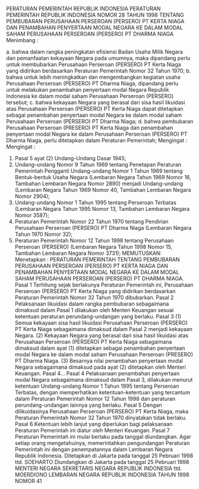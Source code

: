  PERATURAN PEMERINTAH REPUBLIK INDONESIA PERATURAN PEMERINTAH REPUBLIK INDONESIA NOMOR 28 TAHUN 1998 TENTANG PEMBUBARAN PERUSAHAAN PERSEROAN (PERSERO) PT KERTA NIAGA DAN PENAMBAHAN PENYERTAAN MODAL NEGARA KE DALAM MODAL SAHAM PERUSAHAAN PERSEROAN (PERSERO) PT DHARMA NIAGA
Menimbang :

a. bahwa dalam rangka peningkatan efisiensi Badan Usaha Milik Negara dan pemanfaatan kekayaan Negara pada umumnya, maka dipandang perlu untuk membubarkan Perusahaan Perseroan (PERSERO) PT Kerta Niaga yang didirikan berdasarkan Peraturan Pemerintah Nomor 32 Tahun 1970;
b. bahwa untuk lebih meningkatkan dan mengembangkan kegiatan usaha Perusahaan Perseroan (PERSERO) PT Dharma Niaga, dipandang perlu untuk melakukan penambahan penyertaan modal Negara Republik Indonesia ke dalam modal saham Perusahaan Perseroan (PERSERO) tersebut;
c. bahwa kekayaan Negara yang berasal dari sisa hasil likuidasi atas Perusahaan Perseroan (PERSERO) PT Kerta Niaga dapat ditetapkan sebagai penambahan penyertaan modal Negara ke dalam modal saham Perusahaan Perseroan (PERSERO) PT Dharma Niaga;
d. bahwa pembubaran Perusahaan Perseroan (PRESERO) PT Kerta Niaga dan penambahan penyertaan modal Negara ke dalam Perusahaan Perseroan (PERSERO) PT Dharma Niaga, perlu ditetapkan dalam Peraturan Pemerintah;
Mengingat :
Mengingat :

1. Pasal 5 ayat (2) Undang-Undang Dasar 1945;
2. Undang-undang Nomor 9 Tahun 1969 tentang Penetapan Peraturan Pemerintah Pengganti Undang-undang Nomor 1 Tahun 1969 tentang Bentuk-bentuk Usaha Negara (Lembaran Negara Tahun 1969 Nomor 16, Tambahan Lembaran Negara Nomor 2890) menjadi Undang-undang (Lembaran Negara Tahun 1969 Nomor 40, Tambahan Lembaran Negara Nomor 2904);
3. Undang-undang Nomor 1 Tahun 1995 tentang Perseroan Terbatas (Lembaran Negara Tahun 1995 Nomor 13, Tambahan Lembaran Negara Nomor 3587);
4. Peraturan Pemerintah Nomor 22 Tahun 1970 tentang Pendirian Perusahaan Perseroan (PERSERO) PT Dharma Niaga (Lembaran Negara Tahun 1970 Nomor 32);
5. Peraturan Pemerintah Nomor 12 Tahun 1998 tentang Perusahaan Perseroan (PERSERO) (Lembaran Negara Tahun 1998 Nomor 15, Tambahan Lembaran Negara Nomor 3731);
MEMUTUSKAN:
 Menetapkan : PERATURAN PEMERINTAH TENTANG PEMBUBARAN PERUSAHAAN PERSEROAN (PERSERO) PT KERTA NIAGA DAN PENAMBAHAN PENYERTAAN MODAL NEGARA KE DALAM MODAL SAHAM PERUSAHAAN PERSEROAN (PERSERO) PT DHARMA NIAGA.
Pasal 1
Terhitung sejak berlakunya Peraturan Pemerintah ini, Perusahaan Perseroan (PERSERO) PT Kerta Niaga yang didirikan berdasarkan Peraturan Pemerintah Nomor 32 Tahun 1970 dibubarkan.
Pasal 2
Pelaksanaan likuidasi dalam rangka pembubaran sebagaimana dimaksud dalam Pasal 1 dilakukan oleh Menteri Keuangan sesuai ketentuan peraturan perundang-undangan yang berlaku.
Pasal 3
(1) Semua kekayaan sisa hasil likuidasi Perusahaan Perseroan (PERSERO) PT Kerta Niaga sebagaimana dimaksud dalam Pasal 2 menjadi kekayaan Negara.
(2) Kekayaan Negara yang berasal dari sisa hasil likuidasi atas Perusahaan Perseroan (PERSERO) PT Kerta Niaga sebagaimana dimaksud dalam ayat (1) ditetapkan sebagai penambahan penyertaan modal Negara ke dalam modal saham Perusahaan Perseroan (PRESERO) PT Dharma Niaga.
(3) Besarnya nilai penambahan penyertaan modal Negara sebagaimana dimaksud pada ayat (2) ditetapkan oleh Menteri Keuangan. Pasal 4...
Pasal 4
Pelaksanaan penambahan penyertaan modal Negara sebagaimana dimaksud dalam Pasal 3, dilakukan menurut ketentuan Undang-undang Nomor 1 Tahun 1995 tentang Perseroan Terbatas, dengan memperhatikan ketentuan-ketentuan yang tercantum dalam Peraturan Pemerintah Nomor 12 Tahun 1998 dan peraturan perundang-undangan lainnya yang berlaku.
Pasal 5
Dengan dilikuidasinya Perusahaan Perseroan (PERSERO) PT Kerta Niaga, maka Peraturan Pemerintah Nomor 32 Tahun 1970 dinyatakan tidak berlaku.
Pasal 6
Ketentuan lebih lanjut yang diperlukan bagi pelaksanaan Peraturan Pemerintah ini diatur oleh Menteri Keuangan.
Pasal 7
Peraturan Pemerintah ini mulai berlaku pada tanggal diundangkan.
Agar setiap orang mengetahuinya, memerintahkan pengundangan Peraturan Pemerintah ini dengan penempatannya dalam Lembaran Negara Republik Indonesia. Ditetapkan di Jakarta pada tanggal 25 Pebruari 1998 ttd. SOEHARTO Diundangkan di Jakarta pada tanggal 25 Pebruari 1998 MENTERI NEGARA SEKRETARIS NEGARA REPUBLIK INDONESIA ttd. MOERDIONO LEMBARAN NEGARA REPUBLIK INDONESIA TAHUN 1998 NOMOR 41